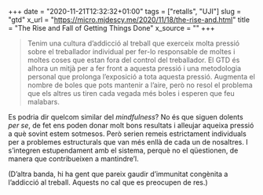 +++
date = "2020-11-21T12:32:32+01:00"
tags = ["retalls", "UJI"]
slug = "gtd"
x_url = "https://micro.mjdescy.me/2020/11/18/the-rise-and.html"
title = "The Rise and Fall of Getting Things Done"
x_source = ""
+++


> Tenim una cultura d’addicció al treball que exerceix molta pressió sobre el treballador individual per fer-lo responsable de moltes i moltes coses que estan fora del control del treballador. El GTD és alhora un mitjà per a fer front a aquesta pressió i una metodologia personal que prolonga l’exposició a tota aquesta pressió. Augmenta el nombre de boles que pots mantenir a l’aire, però no resol el problema que els altres us tiren cada vegada més boles i esperen que feu malabars.

Es podria dir quelcom similar del *mindfulness*? No és que siguen dolents *per se*, de fet ens poden donar molt bons resultats i alleujar aqueixa pressió a què sovint estem sotmesos. Però serien remeis estrictament individuals per a problemes estructurals que van més enllà de cada un de nosaltres. I s’integren estupendament amb el sistema, perquè no el qüestionen, de manera que contribueixen a mantindre’l.

(D’altra banda, hi ha gent que pareix gaudir d’immunitat congènita a l’addicció al treball. Aquests no cal que es preocupen de res.)

